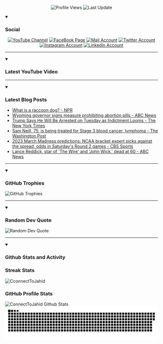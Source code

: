   <p align="center">
<img alt="Profile Views" title="Profile Views" src="https://komarev.com/ghpvc/?username=connecttojahid&style=for-the-badge&color=29bf12"/>
  <img alt="Last Update" title="Last Update" src="https://img.shields.io/github/last-commit/connecttojahid/connecttojahid?logo=markdown&label=LAST+UPDATE&color=29bf12&style=for-the-badge"/>
   </p>

<details open>
 <summary><h3>Social</h3></summary>
   <p align="center">
      <a href="https://youtube.com/channel/UCA_8UJgFWmFQ4byY0OaYxYA?sub_confirmation=1">
         <img alt="YouTube Channel" title="YouTube Channel" src="https://img.shields.io/badge/YouTube-%23FF0000.svg?logo=YouTube&logoColor=white"/></a> 
      <a href="https://facebook.com/connecttojahid">
         <img alt="FaceBook Page" title="FaceBook Page" src="https://img.shields.io/badge/FaceBook-%234267B2.svg?logo=FaceBook&logoColor=white"/></a>
      <a href="mailto:mail@jahid.eu.org">
         <img alt="Mail Account" title="Mail Account" src="https://img.shields.io/badge/Mail-%23c71610.svg?logo=Gmail&logoColor=white"/></a>
      <a href="https://twitter.com/connecttojahid">
         <img alt="Twitter Account" title="Twitter Account" src="https://img.shields.io/badge/Twitter-%231DA1F2.svg?logo=Twitter&logoColor=white"/></a>
      <a href="https://instagram.com/connecttojahid">
         <img alt="Instagram Account" title="Instagram Account" src="https://img.shields.io/badge/Instagram-%23E4405F.svg?logo=Instagram&logoColor=white"/></a>
      <a href="https://linkedin.com/in/connecttojahid">
         <img alt="Linkedin Account" title="Linkedin Account" src="https://img.shields.io/badge/Linkedin-%230072b1.svg?logo=Linkedin&logoColor=white"/></a>
   </p>

---
</details>

<details open>
 <summary><h3>Latest YouTube Video</h3></summary>


<!-- BEGIN VID -->

<!-- END VID -->

---

</details>

<details open>
 <summary><h3>Latest Blog Posts</h3></summary>


<!-- BLOG-POST-LIST:START -->
- [What is a raccoon dog? - NPR](https://news.google.com/rss/articles/CBMiT2h0dHBzOi8vd3d3Lm5wci5vcmcvMjAyMy8wMy8xOC8xMTY0NTI3NTIzL3JhY2Nvb24tZG9ncy1jb3JvbmF2aXJ1cy13dWhhbi1tYXJrZXTSAQA?oc=5)
- [Wyoming governor signs measure prohibiting abortion pills - ABC News](https://news.google.com/rss/articles/CBMiZmh0dHBzOi8vYWJjbmV3cy5nby5jb20vVVMvd2lyZVN0b3J5L3d5b21pbmctZ292ZXJub3Itc2lnbnMtbWVhc3VyZS1wcm9oaWJpdGluZy1hYm9ydGlvbi1waWxscy05Nzk1NTQwNtIBamh0dHBzOi8vYWJjbmV3cy5nby5jb20vYW1wL1VTL3dpcmVTdG9yeS93eW9taW5nLWdvdmVybm9yLXNpZ25zLW1lYXN1cmUtcHJvaGliaXRpbmctYWJvcnRpb24tcGlsbHMtOTc5NTU0MDY?oc=5)
- [Trump Says He Will Be Arrested on Tuesday as Indictment Looms - The New York Times](https://news.google.com/rss/articles/CBMiVGh0dHBzOi8vd3d3Lm55dGltZXMuY29tLzIwMjMvMDMvMTgvdXMvcG9saXRpY3MvdHJ1bXAtaW5kaWN0bWVudC1hcnJlc3QtcHJvdGVzdHMuaHRtbNIBAA?oc=5)
- [Sam Neill, 75, is being treated for Stage 3 blood cancer, lymphoma - The Washington Post](https://news.google.com/rss/articles/CBMiYmh0dHBzOi8vd3d3Lndhc2hpbmd0b25wb3N0LmNvbS9hcnRzLWVudGVydGFpbm1lbnQvMjAyMy8wMy8xOC9zYW0tbmVpbGwtYmxvb2QtY2FuY2VyLWp1cmFzc2ljLXBhcmsv0gEA?oc=5)
- [2023 March Madness predictions: NCAA bracket expert picks against the spread, odds in Saturday&#39;s Round 2 games - CBS Sports](https://news.google.com/rss/articles/CBMingFodHRwczovL3d3dy5jYnNzcG9ydHMuY29tL2NvbGxlZ2UtYmFza2V0YmFsbC9uZXdzLzIwMjMtbWFyY2gtbWFkbmVzcy1wcmVkaWN0aW9ucy1uY2FhLWJyYWNrZXQtZXhwZXJ0LXBpY2tzLWFnYWluc3QtdGhlLXNwcmVhZC1vZGRzLWluLXNhdHVyZGF5cy1yb3VuZC0yLWdhbWVzL9IBogFodHRwczovL3d3dy5jYnNzcG9ydHMuY29tL2NvbGxlZ2UtYmFza2V0YmFsbC9uZXdzLzIwMjMtbWFyY2gtbWFkbmVzcy1wcmVkaWN0aW9ucy1uY2FhLWJyYWNrZXQtZXhwZXJ0LXBpY2tzLWFnYWluc3QtdGhlLXNwcmVhZC1vZGRzLWluLXNhdHVyZGF5cy1yb3VuZC0yLWdhbWVzL2FtcC8?oc=5)
- [Lance Reddick, star of &#39;The Wire&#39; and &#39;John Wick,&#39; dead at 60 - ABC News](https://news.google.com/rss/articles/CBMiXmh0dHBzOi8vYWJjbmV3cy5nby5jb20vR01BL0N1bHR1cmUvbGFuY2UtcmVkZGljay1zdGFyLXdpcmUtam9obi13aWNrLWRlYWQtNjAvc3Rvcnk_aWQ9OTc5NDc5OTPSAWNodHRwczovL2dvb2Rtb3JuaW5nYW1lcmljYS5jb20vYW1wL2N1bHR1cmUvc3RvcnkvbGFuY2UtcmVkZGljay1zdGFyLXdpcmUtam9obi13aWNrLWRlYWQtNjAtOTc5NDc5OTM?oc=5)
<!-- BLOG-POST-LIST:END -->

---

</details>

<details open>
 <summary><h3>GitHub Trophies</h3></summary>


<img alt="GitHub Trophies" title="GitHub Trophies" src="https://github-profile-trophy.vercel.app/?username=connecttojahid&column=8&theme=gruvbox&no-frame=true"/>

---

</details>

<details open>
 <summary><h3>Random Dev Quote</h3></summary>


<img alt="Random Dev Quote" title="Random Dev Quote" src="https://quotes-github-readme.vercel.app/api?type=horizontal&theme=radical"/>

---

</details>


<details open> 
  <summary><h3>Github Stats and Activity</h3></summary>

  <h3>Streak Stats</h3>

  <p>
      <img title="Streak Stats" alt=CconnectToJahid Streak" src="https://streak-stats.demolab.com/?user=connecttojahid&theme=monokai-metallian&hide_border=true"/>

  <h3>GitHub Profile Stats</h3>

  <img alt="ConnectToJahid Github Stats" src="https://denvercoder1-github-readme-stats.vercel.app/api/?username=connecttojahid&show_icons=true&include_all_commits=true&count_private=true&theme=react&hide_border=true&bg_color=1F222E&title_color=F85D7F&icon_color=F8D866" height="192px"/>
  <br/>


<img alt="Contributions" title="Contributions" src="https://github.com/connecttojahid/connecttojahid/blob/contributions/snake.svg"/>

